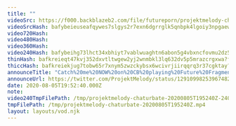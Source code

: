 ```yaml
---
title: ""
videoSrc: https://f000.backblazeb2.com/file/futureporn/projektmelody-chaturbate-2020-08-05.mp4
videoSrcHash: bafybeieuseafqywes7slgys2r7exn6dgrrglk5qnbpk4lgoiy3npgaew4y?filename=projektmelody-chaturbate-2020-08-05.mp4
video720Hash: 
video480Hash: 
video360Hash: 
video240Hash: bafybeihg73lhct34xbhiyt7vablwuaghtn6abon5g4vbxncfovmu2dz5hq?filename=projektmelody-chaturbate-20200805T195240Z-240p.mp4
thinHash: bafkreieqt47kvj352dxvtltwgew2yj2wnmbkl3lq632dv5p5mrazcrgxwa?filename=20200805T195240Z_thin.jpg
thiccHash: bafkreiekjug7tobw65r7xnym5zwzckybsx6wcivrjiirqqrq3r37cgktay?filename=20200805T195240Z_thicc.jpg
announceTitle: "Catch%20me%20NOW%20on%20CB%20playing%20Future%20Fragments%21"
announceUrl: https://twitter.com/ProjektMelody/status/1291099825396748292
date: 2020-08-05T19:52:40.000Z
note: 
video240TmpFilePath: /tmp/projektmelody-chaturbate-20200805T195240Z-240p.mp4
tmpFilePath: /tmp/projektmelody-chaturbate-20200805T195240Z.mp4
layout: layouts/vod.njk
---
```

